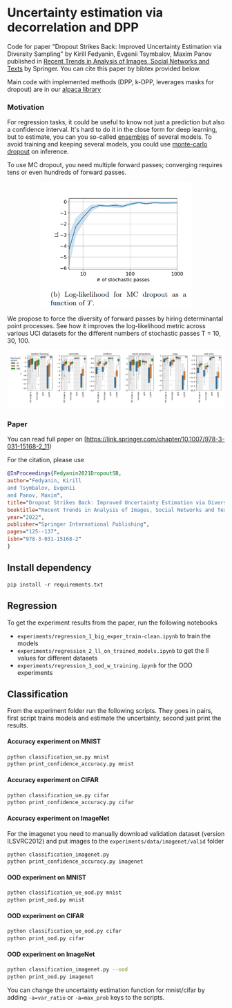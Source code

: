 # Uncertainty estimation via decorrelation and DPP
Code for paper "Dropout Strikes Back: Improved Uncertainty
Estimation via Diversity Sampling" by Kirill Fedyanin, Evgenii Tsymbalov, Maxim Panov published in [Recent Trends in Analysis of Images, Social Networks and Texts](https://link.springer.com/chapter/10.1007/978-3-031-15168-2_11) by Springer. You can cite this paper by bibtex provided below.

Main code with implemented methods (DPP, k-DPP, leverages masks for dropout) are in our [alpaca library](https://github.com/stat-ml/alpaca)


### Motivation


For regression tasks, it could be useful to know not just a prediction but also a confidence interval. It's hard to do it in the close form for deep learning, but to estimate, you can you so-called [ensembles](https://arxiv.org/abs/1612.01474) of several models. To avoid training and keeping several models, you could use [monte-carlo dropout](https://arxiv.org/abs/1506.02142) on inference.

To use MC dropout, you need multiple forward passes; converging requires tens or even hundreds of forward passes.

<p align="center">
<img src="https://github.com/stat-ml/dpp-dropout-uncertainty/blob/master/figures/convergence.png?raw=true" width="350" >
</p>

We propose to force the diversity of forward passes by hiring determinantal point processes. See how it improves the log-likelihood metric across various UCI datasets for the different numbers of stochastic passes T = 10, 30, 100.

![Benchmarks on UCI datasets](figures/benchmark.png)


### Paper

You can read full paper on [https://link.springer.com/chapter/10.1007/978-3-031-15168-2_11)

For the citation, please use

```bibtex
@InProceedings{Fedyanin2021DropoutSB,
author="Fedyanin, Kirill
and Tsymbalov, Evgenii
and Panov, Maxim",
title="Dropout Strikes Back: Improved Uncertainty Estimation via Diversity Sampling",
booktitle="Recent Trends in Analysis of Images, Social Networks and Texts",
year="2022",
publisher="Springer International Publishing",
pages="125--137",
isbn="978-3-031-15168-2"
}
```


## Install dependency
```
pip install -r requirements.txt
```

## Regression
To get the experiment results from the paper, run the following notebooks
- `experiments/regression_1_big_exper_train-clean.ipynb` to train the models
- `experiments/regression_2_ll_on_trained_models.ipynb` to get the ll values for different datasets
- `experiments/regression_3_ood_w_training.ipynb` for the OOD experiments

## Classification

From the experiment folder run the following scripts. They goes in pairs, first script trains models and estimate the uncertainty, second just print the results.

#### Accuracy experiment on MNIST
```bash
python classification_ue.py mnist
python print_confidence_accuracy.py mnist
```
#### Accuracy experiment on CIFAR
```bash
python classification_ue.py cifar 
python print_confidence_accuracy.py cifar 
```
#### Accuracy experiment on ImageNet 
For the imagenet you need to manually download validation dataset (version ILSVRC2012) and put images to the `experiments/data/imagenet/valid` folder
```bash
python classification_imagenet.py 
python print_confidence_accuracy.py imagenet
```
#### OOD experiment on MNIST
```bash
python classification_ue_ood.py mnist
python print_ood.py mnist
```
#### OOD experiment on CIFAR 
```bash
python classification_ue_ood.py cifar 
python print_ood.py cifar 
```
#### OOD experiment on ImageNet 
```bash
python classification_imagenet.py --ood
python print_ood.py imagenet 
```

You can change the uncertainty estimation function for mnist/cifar by adding `-a=var_ratio` or `-a=max_prob` keys to the scripts.
